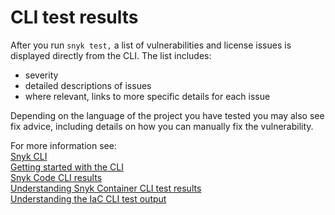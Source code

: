 # CLI test results

After you run `snyk test,` a list of vulnerabilities and license issues is displayed directly from the CLI. The list includes:

* severity
* detailed descriptions of issues
* where relevant, links to more specific details for each issue

Depending on the language of the project you have tested you may also see fix advice, including details on how you can manually fix the vulnerability.

For more information see:\
[Snyk CLI](../)\
[Getting started with the CLI](../getting-started-with-the-cli.md)\
[Snyk Code CLI results](../../scan-application-code/snyk-code/using-snyk-code-from-the-cli/snyk-code-cli-results.md)\
[Understanding Snyk Container CLI test results](../../scan-containers/snyk-cli-for-container-security/understanding-snyk-container-cli-results.md)\
[Understanding the IaC CLI test output](../../scan-cloud-configurations/snyk-infrastructure-as-code/snyk-cli-for-infrastructure-as-code/understanding-the-cli-test-output/)
